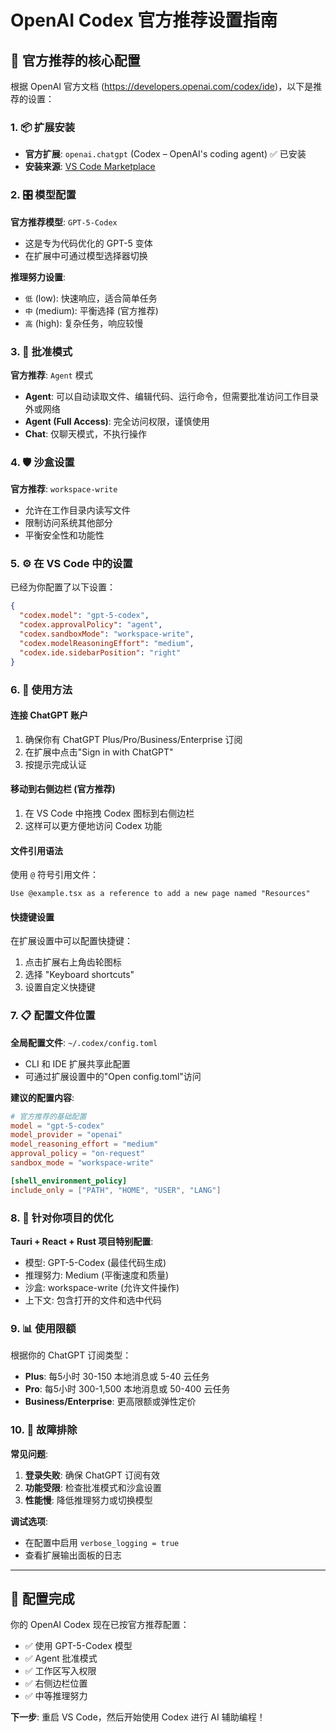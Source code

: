 # OpenAI Codex 官方推荐设置指南

## 🎯 官方推荐的核心配置

根据 OpenAI 官方文档 (https://developers.openai.com/codex/ide)，以下是推荐的设置：

### 1. 📦 扩展安装
- **官方扩展**: `openai.chatgpt` (Codex – OpenAI's coding agent) ✅ 已安装
- **安装来源**: [VS Code Marketplace](https://marketplace.visualstudio.com/items?itemName=openai.chatgpt)

### 2. 🎛️ 模型配置
**官方推荐模型**: `GPT-5-Codex`
- 这是专为代码优化的 GPT-5 变体
- 在扩展中可通过模型选择器切换

**推理努力设置**:
- `低` (low): 快速响应，适合简单任务
- `中` (medium): 平衡选择 (官方推荐)
- `高` (high): 复杂任务，响应较慢

### 3. 🔐 批准模式
**官方推荐**: `Agent` 模式
- **Agent**: 可以自动读取文件、编辑代码、运行命令，但需要批准访问工作目录外或网络
- **Agent (Full Access)**: 完全访问权限，谨慎使用
- **Chat**: 仅聊天模式，不执行操作

### 4. 🛡️ 沙盒设置
**官方推荐**: `workspace-write`
- 允许在工作目录内读写文件
- 限制访问系统其他部分
- 平衡安全性和功能性

### 5. ⚙️ 在 VS Code 中的设置

已经为你配置了以下设置：
```json
{
  "codex.model": "gpt-5-codex",
  "codex.approvalPolicy": "agent", 
  "codex.sandboxMode": "workspace-write",
  "codex.modelReasoningEffort": "medium",
  "codex.ide.sidebarPosition": "right"
}
```

### 6. 🎯 使用方法

#### 连接 ChatGPT 账户
1. 确保你有 ChatGPT Plus/Pro/Business/Enterprise 订阅
2. 在扩展中点击"Sign in with ChatGPT"
3. 按提示完成认证

#### 移动到右侧边栏 (官方推荐)
1. 在 VS Code 中拖拽 Codex 图标到右侧边栏
2. 这样可以更方便地访问 Codex 功能

#### 文件引用语法
使用 `@` 符号引用文件：
```
Use @example.tsx as a reference to add a new page named "Resources"
```

#### 快捷键设置
在扩展设置中可以配置快捷键：
1. 点击扩展右上角齿轮图标
2. 选择 "Keyboard shortcuts"
3. 设置自定义快捷键

### 7. 📋 配置文件位置

**全局配置文件**: `~/.codex/config.toml`
- CLI 和 IDE 扩展共享此配置
- 可通过扩展设置中的"Open config.toml"访问

**建议的配置内容**:
```toml
# 官方推荐的基础配置
model = "gpt-5-codex"
model_provider = "openai"
model_reasoning_effort = "medium"
approval_policy = "on-request"
sandbox_mode = "workspace-write"

[shell_environment_policy]
include_only = ["PATH", "HOME", "USER", "LANG"]
```

### 8. 🎯 针对你项目的优化

**Tauri + React + Rust 项目特别配置**:
- 模型: GPT-5-Codex (最佳代码生成)
- 推理努力: Medium (平衡速度和质量)
- 沙盒: workspace-write (允许文件操作)
- 上下文: 包含打开的文件和选中代码

### 9. 📊 使用限额

根据你的 ChatGPT 订阅类型：
- **Plus**: 每5小时 30-150 本地消息或 5-40 云任务
- **Pro**: 每5小时 300-1,500 本地消息或 50-400 云任务
- **Business/Enterprise**: 更高限额或弹性定价

### 10. 🔧 故障排除

**常见问题**:
1. **登录失败**: 确保 ChatGPT 订阅有效
2. **功能受限**: 检查批准模式和沙盒设置
3. **性能慢**: 降低推理努力或切换模型

**调试选项**:
- 在配置中启用 `verbose_logging = true`
- 查看扩展输出面板的日志

---

## 🎉 配置完成

你的 OpenAI Codex 现在已按官方推荐配置：
- ✅ 使用 GPT-5-Codex 模型
- ✅ Agent 批准模式
- ✅ 工作区写入权限
- ✅ 右侧边栏位置
- ✅ 中等推理努力

**下一步**: 重启 VS Code，然后开始使用 Codex 进行 AI 辅助编程！